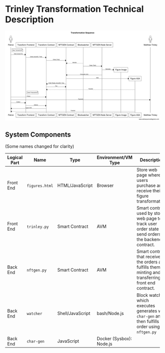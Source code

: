 # Trinley Transformation Technical Description

![Sequence](tr2.png)

## System Components

(Some names changed for clarity)

|Logical Part|Name|Type|Environment/VM Type| Description|
|----------|-------------|---------------|---------|-----------|
|Front End |`figures.html`   |HTML/JavaScript|Browser  |Store web page where users purchase and receive their figure transformation.|
|Front End |`trinley.py`  |Smart Contract |AVM      |Smart contract used by store web page to track user order state and send orders to the backend contract. |
|Back End  |`nftgen.py`  |Smart Contract | AVM |Smart contract that receives the orders and fulfills them by minting and transferring to front end contract. |
|Back End | `watcher` | Shell/JavaScript|bash/Node.js|Block watcher which executes generates with `char-gen` and then fulfills the order using `nftgen.py`|
|Back End | `char-gen` | JavaScript | Docker (Sysbox): Node.js | |

<!-- |Back End  |algonfts.mjs|JavaScript   |Node.js|       |         |   | -->

